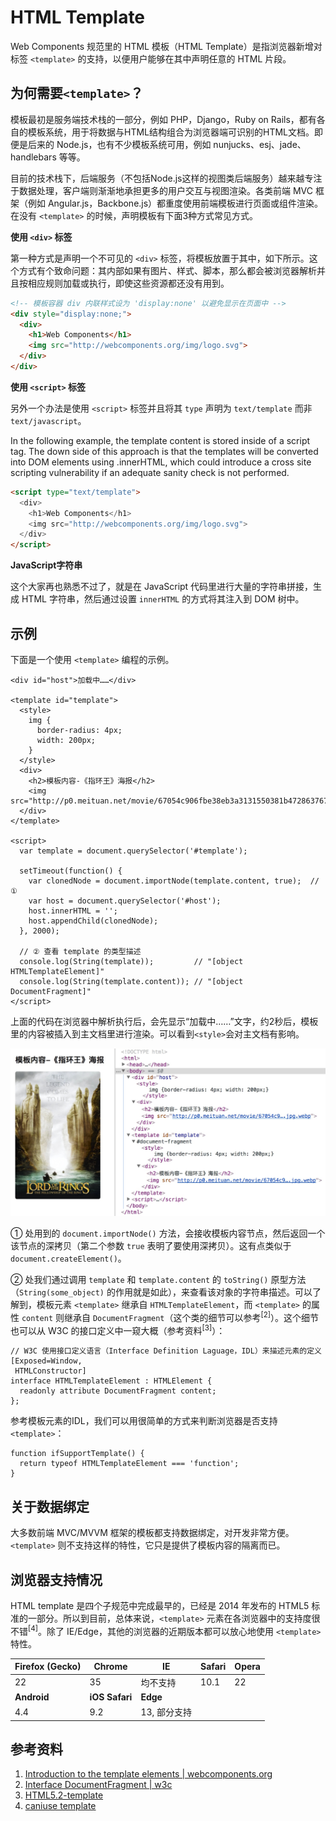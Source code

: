 # HTML Template

Web Components 规范里的 HTML 模板（HTML Template）是指浏览器新增对标签 `<template>` 的支持，以便用户能够在其中声明任意的 HTML 片段。


## 为何需要`<template>`？

模板最初是服务端技术栈的一部分，例如 PHP，Django，Ruby on Rails，都有各自的模板系统，用于将数据与HTML结构组合为浏览器端可识别的HTML文档。即便是后来的 Node.js，也有不少模板系统可用，例如 nunjucks、esj、jade、handlebars 等等。

目前的技术栈下，后端服务（不包括Node.js这样的视图类后端服务）越来越专注于数据处理，客户端则渐渐地承担更多的用户交互与视图渲染。各类前端 MVC 框架（例如 Angular.js，Backbone.js）都重度使用前端模板进行页面或组件渲染。在没有 `<template>` 的时候，声明模板有下面3种方式常见方式。

**使用 `<div>` 标签**

第一种方式是声明一个不可见的 `<div>` 标签，将模板放置于其中，如下所示。这个方式有个致命问题：其内部如果有图片、样式、脚本，那么都会被浏览器解析并且按相应规则加载或执行，即使这些资源都还没有用到。

```html
<!-- 模板容器 div 内联样式设为 'display:none' 以避免显示在页面中 -->
<div style="display:none;">
  <div>
    <h1>Web Components</h1>
    <img src="http://webcomponents.org/img/logo.svg">
  </div>
</div>
```

**使用 `<script>` 标签**

另外一个办法是使用 `<script>` 标签并且将其 `type` 声明为 `text/template` 而非 `text/javascript`。

In the following example, the template content is stored inside of a script tag. The down side of this approach is that the templates will be converted into DOM elements using .innerHTML, which could introduce a cross site scripting vulnerability if an adequate sanity check is not performed.

```html
<script type="text/template">
  <div>
    <h1>Web Components</h1>
    <img src="http://webcomponents.org/img/logo.svg">
  </div>
</script>
```

**JavaScript字符串**

这个大家再也熟悉不过了，就是在 JavaScript 代码里进行大量的字符串拼接，生成 HTML 字符串，然后通过设置 `innerHTML` 的方式将其注入到 DOM 树中。

## 示例

下面是一个使用 `<template>` 编程的示例。

```
<div id="host">加载中……</div>

<template id="template">
  <style>
    img {
      border-radius: 4px;
      width: 200px;
    }
  </style>
  <div>
    <h2>模板内容-《指环王》海报</h2>
    <img src="http://p0.meituan.net/movie/67054c906fbe38eb3a3131550381b472863767.jpg.webp">
  </div>
</template>

<script>
  var template = document.querySelector('#template');

  setTimeout(function() {
    var clonedNode = document.importNode(template.content, true);  // ①
    var host = document.querySelector('#host');
    host.innerHTML = '';
    host.appendChild(clonedNode);
  }, 2000);

  // ② 查看 template 的类型描述
  console.log(String(template));         // "[object HTMLTemplateElement]"
  console.log(String(template.content)); // "[object DocumentFragment]"
</script>
```

上面的代码在浏览器中解析执行后，会先显示“加载中……”文字，约2秒后，模板里的内容被插入到主文档里进行渲染。可以看到`<style>`会对主文档有影响。

<img src="./images/template-2.jpg">

① 处用到的 `document.importNode()` 方法，会接收模板内容节点，然后返回一个该节点的深拷贝（第二个参数 `true` 表明了要使用深拷贝）。这有点类似于`document.createElement()`。

② 处我们通过调用 `template` 和 `template.content` 的 `toString()` 原型方法（`String(some_object)` 的作用就是如此），来查看该对象的字符串描述。可以了解到，模板元素 `<template>` 继承自 `HTMLTemplateElement`，而 `<template>` 的属性 `content` 则继承自 `DocumentFragment`（这个类的细节可以参考<sup>[2]</sup>）。这个细节也可以从 W3C 的接口定义中一窥大概（参考资料<sup>[3]</sup>）：

```
// W3C 使用接口定义语言（Interface Definition Laguage，IDL）来描述元素的定义
[Exposed=Window,
 HTMLConstructor]
interface HTMLTemplateElement : HTMLElement {
  readonly attribute DocumentFragment content;
};
```

参考模板元素的IDL，我们可以用很简单的方式来判断浏览器是否支持`<template>`：

```
function ifSupportTemplate() {
  return typeof HTMLTemplateElement === 'function';
}
```

## 关于数据绑定

大多数前端 MVC/MVVM 框架的模板都支持数据绑定，对开发非常方便。`<template>` 则不支持这样的特性，它只是提供了模板内容的隔离而已。

## 浏览器支持情况

HTML template 是四个子规范中完成最早的，已经是 2014 年发布的 HTML5 标准的一部分。所以到目前，总体来说，`<template>` 元素在各浏览器中的支持度很不错<sup>[4]</sup>。除了 IE/Edge，其他的浏览器的近期版本都可以放心地使用 `<template>` 特性。

| Firefox (Gecko) | Chrome       | IE          | Safari | Opera |
|-----------------|--------------|-------------|--------|-------|
| 22              | 35           | 均不支持     | 10.1   | 22    |
| **Android**     |**iOS Safari**| **Edge**    |        |       |
| 4.4             | 9.2          | 13, 部分支持 |        |       |

## 参考资料

1. [Introduction to the template elements | webcomponents.org](https://www.webcomponents.org/community/articles/introduction-to-template-element)
2. [Interface DocumentFragment | w3c](https://www.w3.org/TR/dom41/#documentfragment)
3. [HTML5.2-template](https://www.w3.org/TR/html52/semantics-scripting.html#the-template-element)
4. [caniuse template](https://caniuse.com/#search=template)
